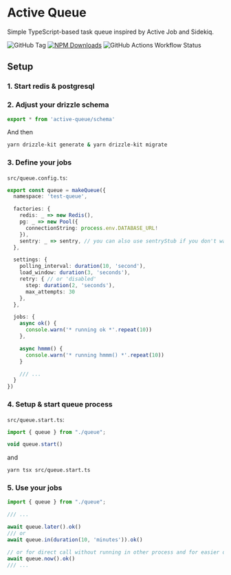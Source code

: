 # Active Queue

Simple TypeScript-based task queue inspired by Active Job and Sidekiq.

![GitHub Tag](https://img.shields.io/github/v/tag/fulcanelly/active-queue)
<a href="https://www.npmjs.com/package/active-queue"><img alt="NPM Downloads" src="https://img.shields.io/npm/dy/active-queue?link=https%3A%2F%2Fwww.npmjs.com%2Fpackage%2Factive-queue"></a>
![GitHub Actions Workflow Status](https://img.shields.io/github/actions/workflow/status/fulcanelly/active-queue/linter.yml?branch=master)




## Setup 


### 1. Start redis & postgresql
### 2. Adjust your drizzle schema

```ts
export * from 'active-queue/schema'
```


And then

```sh
yarn drizzle-kit generate & yarn drizzle-kit migrate
```

### 3. Define your jobs 

`src/queue.config.ts`:
```ts
export const queue = makeQueue({
  namespace: 'test-queue',

  factories: {
    redis: _ => new Redis(),
    pg: _ => new Pool({
      connectionString: process.env.DATABASE_URL!
    }),
    sentry: _ => sentry, // you can also use sentryStub if you don't want it 
  },

  settings: {
    polling_interval: duration(10, 'second'),
    load_window: duration(3, 'seconds'),
    retry: { // or 'disabled'
      step: duration(2, 'seconds'),
      max_attempts: 30
    },
  },

  jobs: {
    async ok() {
      console.warn('* running ok *'.repeat(10))
    },

    async hmmm() {
      console.warn('* running hmmm() *'.repeat(10))      
    }

    /// ...
  }
})
```

### 4. Setup & start queue process

`src/queue.start.ts`: 
```ts  
import { queue } from "./queue";

void queue.start()
```

and

```bash
yarn tsx src/queue.start.ts
```

### 5. Use your jobs 
```ts
import { queue } from "./queue";

/// ... 

await queue.later().ok()
/// or 
await queue.in(duration(10, 'minutes')).ok()

// or for direct call without running in other process and for easier debugging
await queue.now().ok()
/// ...
```

